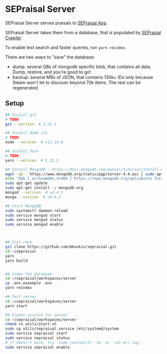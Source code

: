 # SEPraisal Server

SEPraisal Server serves praisals to [SEPraisal App](../app/README.md).

SEPraisal Server takes them from a database, that is populated by [SEPraisal Crawler](../crawler/README.md).

To enable text search and faster queries, run `yarn reindex`.

There are two ways to "save" the database:
- dump: several GBs of mongodb specific blob, that contains all data. Dump, restore, and you're good to go!
- backup: several MBs of JSON, that contains 130k+ IDs only because Steam won't let to discover beyond 70k items. The rest can be regenerated.


## Setup

```sh
## Install git
# TODO
git --version  # 2.25.1

## Install Node v12
# TODO
node --version  # v12.19.0

## Install Yarn
# TODO
yarn --version  # 1.22.5

## Install MongoDB - https://docs.mongodb.com/manual/tutorial/install-mongodb-on-ubuntu/
wget -qO - https://www.mongodb.org/static/pgp/server-4.4.asc | sudo apt-key add -
echo "deb [ arch=amd64,arm64 ] https://repo.mongodb.org/apt/ubuntu focal/mongodb-org/4.4 multiverse" | sudo tee /etc/apt/sources.list.d/mongodb-org-4.4.list
sudo apt-get update
sudo apt-get install -y mongodb-org
mongod --version  # v4.4.3
mongo --version  # v4.4.3

## Start MongoDB
sudo systemctl daemon-reload
sudo service mongod start
sudo service mongod status
sudo service mongod enable



## Init repo
git clone https://github.com/Akuukis/sepraisal.git
cd ~/sepraisal
yarn
yarn build


## Index the database
cd ~/sepraisal/workspaces/server
cp .env.exaxmple .env
yarn reindex

## Test server
cd ~/sepraisal/workspaces/server
yarn start

## Create service for server
cd ~/sepraisal/workspaces/server
chmod +x utils/start.sh
sudo cp utils/sepraisal.service /etc/systemd/system
sudo service sepraisal start
sudo service sepraisal status
# if doesn't work, try `sudo journalctl -xe` or `cat err.log`.
sudo service sepraisal enable
```
